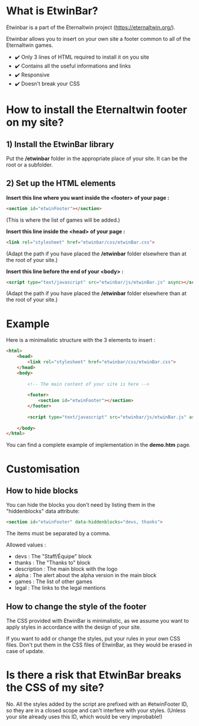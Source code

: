 # What is EtwinBar?
Etwinbar is a part of the Eternaltwin project (https://eternaltwin.org/).

Etwinbar allows you to insert on your own site a footer common to all of the Eternaltwin games.

- ✔️ Only 3 lines of HTML required to install it on you site
- ✔️ Contains all the useful informations and links
- ✔️ Responsive
- ✔️ Doesn't break your CSS

# How to install the Eternaltwin footer on my site?
## 1) Install the EtwinBar library
Put the **/etwinbar** folder in the appropriate place of your site. It can be the root or a subfolder.

## 2) Set up the HTML elements
**Insert this line where you want inside the &lt;footer&gt; of your page :**
```html
<section id="etwinFooter"></section>
```
(This is where the list of games will be added.)

**Insert this line inside the &lt;head&gt; of your page :**
```html
<link rel="stylesheet" href="etwinbar/css/etwinBar.css">
```
(Adapt the path if you have placed the **/etwinbar** folder elsewhere than at the root of your site.)

**Insert this line before the end of your &lt;body&gt; :**
```html
<script type="text/javascript" src="etwinbar/js/etwinBar.js" async></script>
```
(Adapt the path if you have placed the **/etwinbar** folder elsewhere than at the root of your site.)

# Example
Here is a minimalistic structure with the 3 elements to insert :
```html
<html>
	<head>
		<link rel="stylesheet" href="etwinbar/css/etwinBar.css">
	</head>
	<body>
		
		<!-- The main content of your site is here -->
		
		<footer>
			<section id="etwinFooter"></section>
		</footer>
		
		<script type="text/javascript" src="etwinbar/js/etwinBar.js" async></script>
		
	</body>
</html>
```

You can find a complete example of implementation in the **demo.htm** page.

# Customisation
## How to hide blocks
You can hide the blocks you don't need by listing them in the "hiddenblocks" data attribute:
```html
<section id="etwinFooter" data-hiddenblocks="devs, thanks">
```
The items must be separated by a comma.

Allowed values :
- devs : The "Staff/Équipe" block
- thanks : The "Thanks to" block
- description : The main block with the logo
- alpha : The alert about the alpha version in the main block
- games : The list of other games
- legal : The links to the legal mentions

## How to change the style of the footer
The CSS provided with EtwinBar is minimalistic, as we assume you want to apply styles in accordance with the design of your site.

If you want to add or change the styles, put your rules in your own CSS files. Don't put them in the CSS files of EtwinBar, as they would be erased in case of update.

# Is there a risk that EtwinBar breaks the CSS of my site?
No. All the styles added by the script are prefixed with an #etwinFooter ID, so they are in a closed scope and can't interfere with your styles. (Unless your site already uses this ID, which would be very improbable!)
